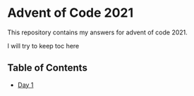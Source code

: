 # Advent of Code 2021

This repository contains my answers for advent of code 2021.

I will try to keep toc here

## Table of Contents

- [Day 1](./src/task1.rs)
